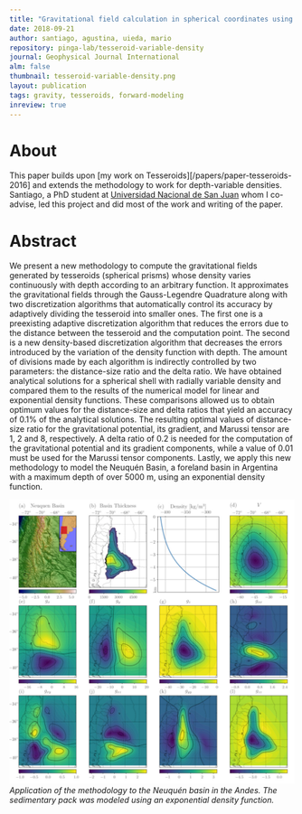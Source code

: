 ```yaml
---
title: "Gravitational field calculation in spherical coordinates using variable densities in depth "
date: 2018-09-21
author: santiago, agustina, uieda, mario
repository: pinga-lab/tesseroid-variable-density
journal: Geophysical Journal International
alm: false
thumbnail: tesseroid-variable-density.png
layout: publication
tags: gravity, tesseroids, forward-modeling
inreview: true
---
```


# About

This paper builds upon [my work on Tesseroids][/papers/paper-tesseroids-2016] and
extends the methodology to work for depth-variable densities. Santiago, a PhD student at
[Universidad Nacional de San Juan](http://www.unsj.edu.ar/) whom I co-advise, led this
project and did most of the work and writing of the paper.

# Abstract

We present a new methodology to compute the gravitational fields generated by tesseroids
(spherical prisms) whose density varies continuously with depth according to an
arbitrary function. It approximates the gravitational fields through the Gauss-Legendre
Quadrature along with two discretization algorithms that automatically control its
accuracy by adaptively dividing the tesseroid into smaller ones. The first one is a
preexisting adaptive discretization algorithm that reduces the errors due to the
distance between the tesseroid and the computation point. The second is a new
density-based discretization algorithm that decreases the errors introduced by the
variation of the density function with depth. The amount of divisions made by each
algorithm is indirectly controlled by two parameters: the distance-size ratio and the
delta ratio. We have obtained analytical solutions for a spherical shell with radially
variable density and compared them to the results of the numerical model for linear and
exponential density functions. These comparisons allowed us to obtain optimum values for
the distance-size and delta ratios that yield an accuracy of 0.1% of the analytical
solutions. The resulting optimal values of distance-size ratio for the gravitational
potential, its gradient, and Marussi tensor are 1, 2 and 8, respectively. A delta ratio
of 0.2 is needed for the computation of the gravitational potential and its gradient
components, while a value of 0.01 must be used for the Marussi tensor components.
Lastly, we apply this new methodology to model the Neuquén Basin, a foreland basin in
Argentina with a maximum depth of over 5000 m, using an exponential density function.

![Neuquén Basin application](/images/tesseroid-variable-density-results.jpg)
*Application of the methodology to the Neuquén basin in the Andes. The sedimentary
pack was modeled using an exponential density function.*

